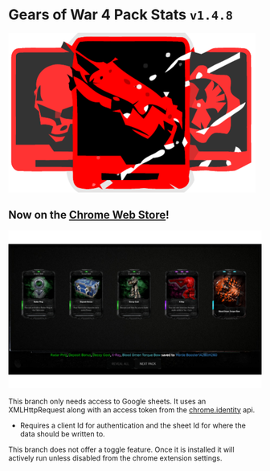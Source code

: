 # Gears of War 4 Pack Stats `v1.4.8`

![logo](https://github.com/TheanosLearning/Gears4PackStats/raw/authxhr/images/cards-red-svg.png)

## Now on the [Chrome Web Store](https://chrome.google.com/webstore/detail/gears-of-war-4-pack-stats/mlnjmcoibfinbdillhmmnpodpfgihlgg)!

![demo](https://github.com/TheanosLearning/Gears4PackStats/raw/authxhr/images/authxhr-demo.png)

This branch only needs access to Google sheets.
It uses an XMLHttpRequest along with an access token from the [chrome.identity](https://developer.chrome.com/apps/identity) api.
* Requires a client Id for authentication and the sheet Id for where the data should be written to.

This branch does not offer a toggle feature. Once it is installed it will actively run unless disabled from the
chrome extension settings.
